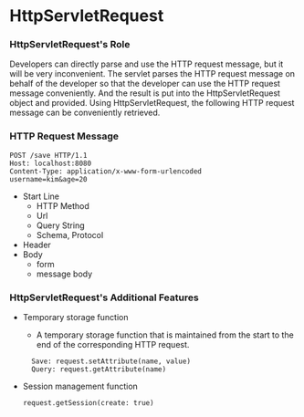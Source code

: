 # HttpServletRequest

### HttpServletRequest's Role
Developers can directly parse and use the HTTP request message, but it will be very inconvenient.
The servlet parses the HTTP request message on behalf of the developer so that the developer can use the HTTP request message conveniently.
And the result is put into the HttpServletRequest object and provided. Using HttpServletRequest, the following HTTP request message can be conveniently retrieved.

### HTTP Request Message
```
POST /save HTTP/1.1
Host: localhost:8080
Content-Type: application/x-www-form-urlencoded
username=kim&age=20
```
- Start Line
  - HTTP Method
  - Url
  - Query String
  - Schema, Protocol
- Header
- Body
  - form
  - message body

### HttpServletRequest's Additional Features

- Temporary storage function
  - A temporary storage function that is maintained from the start to the end of the corresponding HTTP request.
  ```
    Save: request.setAttribute(name, value)
    Query: request.getAttribute(name)
  ```

- Session management function
    ```
    request.getSession(create: true)
    ```
  
